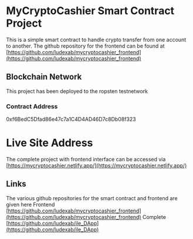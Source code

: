# MyCryptoCashier Smart Contract Project
This is a simple smart contract to handle crypto transfer from one account to another.
The github repository for the frontend can be found at [https://github.com/ludexab/mycryptocashier_frontend](https://github.com/ludexab/mycryptocashier_frontend)

## Blockchain Network
This project has been deployed to the ropsten testnetwork

### Contract Address
0xf6BedC5Dfad86e47c7a1C4D4AD46D7c8Db08f323

# Live Site Address
The complete project with frontend interface can be accessed via 
[https://mycryptocashier.netlify.app/](https://mycryptocashier.netlify.app/)


## Links
The various github repositories for the smart contract and frontend are given here
Frontend [https://github.com/ludexab/mycryptocashier_frontend](https://github.com/ludexab/mycryptocashier_frontend)
Complete [https://github.com/ludexab/ile_DApp](https://github.com/ludexab/ile_DApp)